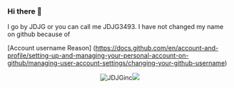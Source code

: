 ### Hi there 👋

I go by JDJG or you can call me JDJG3493.
I have not changed my name on github because of 

[Account username Reason] (https://docs.github.com/en/account-and-profile/setting-up-and-managing-your-personal-account-on-github/managing-user-account-settings/changing-your-github-username)

<!--
**JDJGInc/JDJGInc** is a ✨ _special_ ✨ repository because its `README.md` (this file) appears on your GitHub profile.

Here are some ideas to get you started:

- 🔭 I’m currently working on ...
- 🌱 I’m currently learning ...
- 👯 I’m looking to collaborate on ...
- 🤔 I’m looking for help with ...
- 💬 Ask me about ...
- 📫 How to reach me: ...
- 😄 Pronouns: ...
- ⚡ Fun fact: ...
-->
<p align="center"> <img src="https://github-readme-stats.vercel.app/api?username=JDJGinc&show_icons=true&hide_border=true&theme=gotham" alt="JDJGinc" /><img src="https://github-readme-stats.vercel.app/api/top-langs/?username=JDJGinc&hide=css,scss&theme=gotham&hide_border=true"></p>
